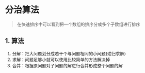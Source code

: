 # 分治算法

> 在快速排序中可以看到把一个数组的排序分成多个子数组进行排序

## 1. 算法

1. 分解：把大问题划分成若干个与问题相同的小问题(递归求解)
2. 求解：问题足够小就可以使用比较简单的方法解决掉
3. 合并：根据原问题对子问题的解进行合并形成整个问题的解